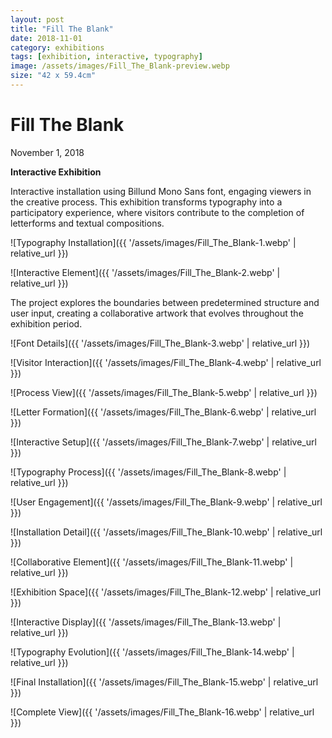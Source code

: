 ```yaml
---
layout: post
title: "Fill The Blank"
date: 2018-11-01
category: exhibitions
tags: [exhibition, interactive, typography]
image: /assets/images/Fill_The_Blank-preview.webp
size: "42 x 59.4cm"
---
```


# Fill The Blank
November 1, 2018

**Interactive Exhibition**


Interactive installation using Billund Mono Sans font, engaging viewers in the creative process. This exhibition transforms typography into a participatory experience, where visitors contribute to the completion of letterforms and textual compositions.

![Typography Installation]({{ '/assets/images/Fill_The_Blank-1.webp' | relative_url }})

![Interactive Element]({{ '/assets/images/Fill_The_Blank-2.webp' | relative_url }})

The project explores the boundaries between predetermined structure and user input, creating a collaborative artwork that evolves throughout the exhibition period.

![Font Details]({{ '/assets/images/Fill_The_Blank-3.webp' | relative_url }})

![Visitor Interaction]({{ '/assets/images/Fill_The_Blank-4.webp' | relative_url }})

![Process View]({{ '/assets/images/Fill_The_Blank-5.webp' | relative_url }})

![Letter Formation]({{ '/assets/images/Fill_The_Blank-6.webp' | relative_url }})

![Interactive Setup]({{ '/assets/images/Fill_The_Blank-7.webp' | relative_url }})

![Typography Process]({{ '/assets/images/Fill_The_Blank-8.webp' | relative_url }})

![User Engagement]({{ '/assets/images/Fill_The_Blank-9.webp' | relative_url }})

![Installation Detail]({{ '/assets/images/Fill_The_Blank-10.webp' | relative_url }})

![Collaborative Element]({{ '/assets/images/Fill_The_Blank-11.webp' | relative_url }})

![Exhibition Space]({{ '/assets/images/Fill_The_Blank-12.webp' | relative_url }})

![Interactive Display]({{ '/assets/images/Fill_The_Blank-13.webp' | relative_url }})

![Typography Evolution]({{ '/assets/images/Fill_The_Blank-14.webp' | relative_url }})

![Final Installation]({{ '/assets/images/Fill_The_Blank-15.webp' | relative_url }})

![Complete View]({{ '/assets/images/Fill_The_Blank-16.webp' | relative_url }})